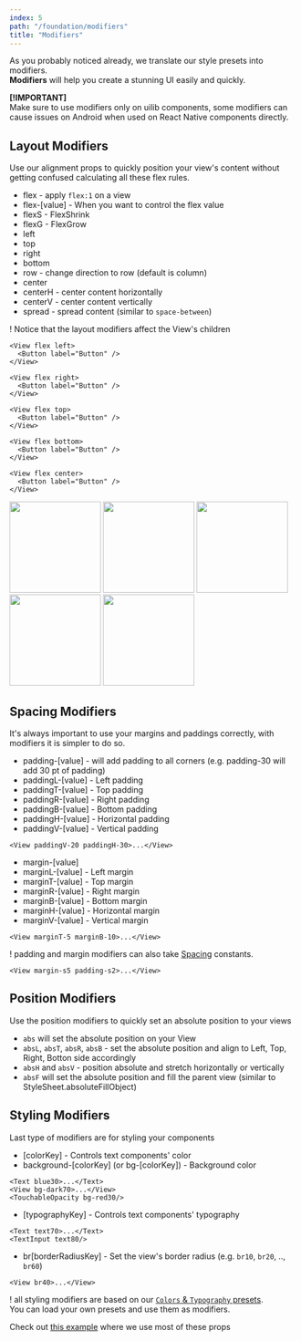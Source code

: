```yaml
---
index: 5
path: "/foundation/modifiers"
title: "Modifiers"
---
```

As you probably noticed already, we translate our style presets into modifiers.  
**Modifiers** will help you create a stunning UI easily and quickly.

**[!IMPORTANT]** <br>
Make sure to use modifiers only on uilib components, some modifiers can cause issues on Android when used on React Native components directly.

## Layout Modifiers
Use our alignment props to quickly position your view's content without getting confused calculating all these flex rules.
- flex - apply `flex:1` on a view 
- flex-[value] - When you want to control the flex value
- flexS - FlexShrink 
- flexG - FlexGrow
- left
- top
- right
- bottom
- row - change direction to row (default is column)
- center
- centerH - center content horizontally
- centerV - center content vertically
- spread - spread content (similar to `space-between`)

! Notice that the layout modifiers affect the View's children

```
<View flex left>
  <Button label="Button" />
</View>

<View flex right>
  <Button label="Button" />
</View>

<View flex top>
  <Button label="Button" />
</View>

<View flex bottom>
  <Button label="Button" />
</View>

<View flex center>
  <Button label="Button" />
</View>
```
<img src="https://cloud.githubusercontent.com/assets/1780255/24798566/4de91efc-1b9f-11e7-9974-e06e3daa7c63.png" width="160"/> <img src="https://cloud.githubusercontent.com/assets/1780255/24798569/50dc99a4-1b9f-11e7-8231-fbcbb139a010.png" width="160"/> <img src="https://cloud.githubusercontent.com/assets/1780255/24798571/52766d08-1b9f-11e7-95a3-b2b262e81170.png" width="160"/> <img src="https://cloud.githubusercontent.com/assets/1780255/24798572/545b7abe-1b9f-11e7-9098-409ceee6ff22.png" width="160"/> <img src="https://cloud.githubusercontent.com/assets/1780255/24798575/55e3c4f4-1b9f-11e7-998d-7986a038abb6.png" width="160"/>

## Spacing Modifiers
It's always important to use your margins and paddings correctly, with modifiers it is simpler to do so.

- padding-[value] - will add padding to all corners (e.g. padding-30 will add 30 pt of padding)
- paddingL-[value] - Left padding
- paddingT-[value] - Top padding
- paddingR-[value] - Right padding
- paddingB-[value] - Bottom padding
- paddingH-[value] - Horizontal padding
- paddingV-[value] - Vertical padding
```
<View paddingV-20 paddingH-30>...</View>
```

- margin-[value]
- marginL-[value] - Left margin
- marginT-[value] - Top margin
- marginR-[value] - Right margin
- marginB-[value] - Bottom margin
- marginH-[value] - Horizontal margin
- marginV-[value] - Vertical margin

```
<View marginT-5 marginB-10>...</View>
```

! padding and margin modifiers can also take [Spacing](https://github.com/wix/react-native-ui-lib/blob/master/src/style/spacings.ts) constants. 
```
<View margin-s5 padding-s2>...</View>
```
## Position Modifiers
Use the position modifiers to quickly set an absolute position to your views
- `abs` will set the absolute position on your View
- `absL`, `absT`, `absR`, `absB` - set the absolute position and align to Left, Top, Right, Botton side accordingly
- `absH` and `absV` - position absolute and stretch horizontally or vertically
- `absF` will set the absolute position and fill the parent view (similar to StyleSheet.absoluteFillObject)

## Styling Modifiers
Last type of modifiers are for styling your components

- [colorKey] - Controls text components' color
- background-[colorKey] (or bg-[colorKey]) - Background color 

```
<Text blue30>...</Text>
<View bg-dark70>...</View>
<TouchableOpacity bg-red30/>
```

- [typographyKey] - Controls text components' typography
```
<Text text70>...</Text>
<TextInput text80/>
```

- br[borderRadiusKey] - Set the view's border radius (e.g. `br10`, `br20`, .., `br60`)
```
<View br40>...</View>
```


! all styling modifiers are based on our [`Colors` & `Typography` presets](https://github.com/wix/react-native-ui-lib/wiki/STYLE). <br>
You can load your own presets and use them as modifiers. 



Check out [this example](./USAGE) where we use most of these props
